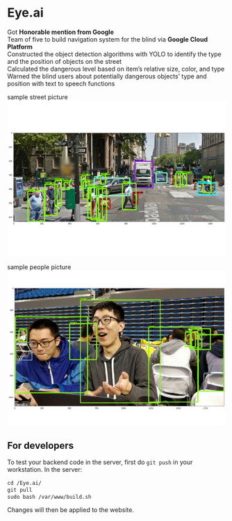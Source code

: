 # Eye.ai
Got **Honorable mention from Google**  
Team of five to build navigation system for the blind via **Google Cloud Platform**  
Constructed the object detection algorithms with YOLO to identify the type and the position of objects on the street  
Calculated the dangerous level based on item’s relative size, color, and type  
Warned the blind users about potentially dangerous objects’ type and position with text to speech functions  

sample street picture  
![sample street picture](https://github.com/KCFindstr/Eye.ai/blob/master/Image/street.jpg)  

sample people picture  
![sample people picture](https://github.com/KCFindstr/Eye.ai/blob/master/Image/people.jpg)

## For developers
To test your backend code in the server, first do `git push` in your workstation.
In the server:
```
cd /Eye.ai/
git pull
sudo bash /var/www/build.sh
```
Changes will then be applied to the website.
